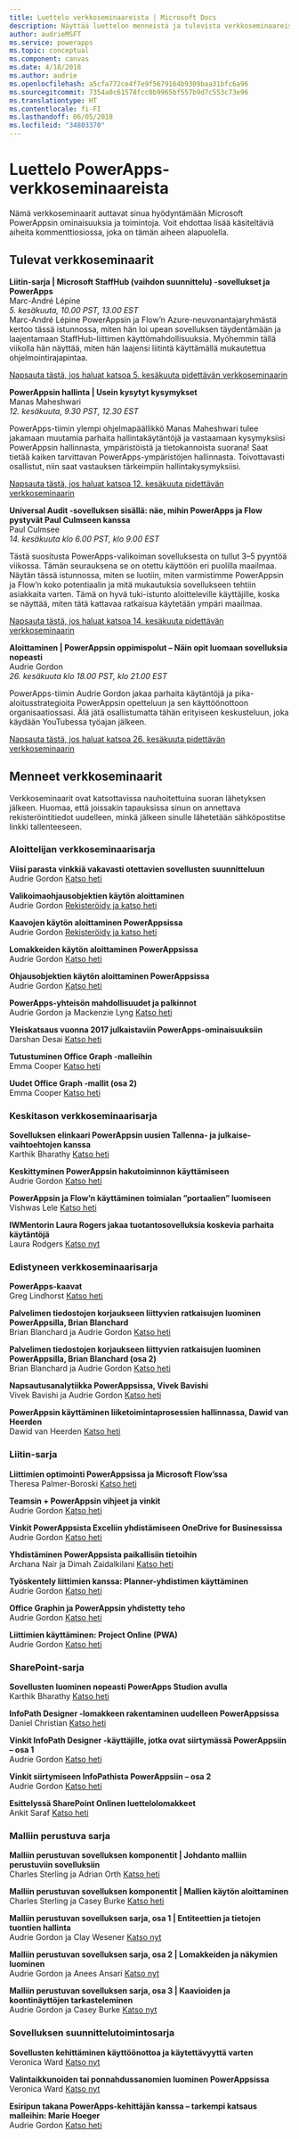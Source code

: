 ```yaml
---
title: Luettelo verkkoseminaareista | Microsoft Docs
description: Näyttää luettelon menneistä ja tulevista verkkoseminaareista, mukaan lukien niiden ajan, päivämäärän ja käsitellyt aiheet.
author: audrieMSFT
ms.service: powerapps
ms.topic: conceptual
ms.component: canvas
ms.date: 4/18/2018
ms.author: audrie
ms.openlocfilehash: a5cfa772ce4f7e9f5679164b9309baa31bfc6a96
ms.sourcegitcommit: 7354a0c61578fcc0b9965bf557b9d7c553c73e96
ms.translationtype: HT
ms.contentlocale: fi-FI
ms.lasthandoff: 06/05/2018
ms.locfileid: "34803370"
---
```

# <a name="powerapps-webinar-listing"></a>Luettelo PowerApps-verkkoseminaareista #
Nämä verkkoseminaarit auttavat sinua hyödyntämään Microsoft PowerAppsin ominaisuuksia ja toimintoja. Voit ehdottaa lisää käsiteltäviä aiheita kommenttiosiossa, joka on tämän aiheen alapuolella.

## <a name="upcoming-webinars"></a>Tulevat verkkoseminaarit ##

**Liitin-sarja | Microsoft StaffHub (vaihdon suunnittelu) -sovellukset ja PowerApps**
<br>Marc-André Lépine
<br>*5. kesäkuuta, 10.00 PST, 13.00 EST*
<br>
Marc-André Lépine PowerAppsin ja Flow’n Azure-neuvonantajaryhmästä kertoo tässä istunnossa, miten hän loi upean sovelluksen täydentämään ja laajentamaan StaffHub-liittimen käyttömahdollisuuksia. Myöhemmin tällä viikolla hän näyttää, miten hän laajensi liitintä käyttämällä mukautettua ohjelmointirajapintaa.  

[Napsauta tästä, jos haluat katsoa 5. kesäkuuta pidettävän verkkoseminaarin](https://www.youtube.com/watch?v=LAximnEnKy8)

**PowerAppsin hallinta | Usein kysytyt kysymykset**
<br>Manas Maheshwari
<br>*12. kesäkuuta, 9.30 PST, 12.30 EST*

PowerApps-tiimin ylempi ohjelmapäällikkö Manas Maheshwari tulee jakamaan muutamia parhaita hallintakäytäntöjä ja vastaamaan kysymyksiisi PowerAppsin hallinnasta, ympäristöistä ja tietokannoista suorana! Saat tietää kaiken tarvittavan PowerApps-ympäristöjen hallinnasta. Toivottavasti osallistut, niin saat vastauksen tärkeimpiin hallintakysymyksiisi.

[Napsauta tästä, jos haluat katsoa 12. kesäkuuta pidettävän verkkoseminaarin](https://www.youtube.com/watch?v=9Sy_vT5kIts)

**Universal Audit -sovelluksen sisällä: näe, mihin PowerApps ja Flow pystyvät Paul Culmseen kanssa**
<br>Paul Culmsee
<br>*14. kesäkuuta klo 6.00 PST, klo 9.00 EST*

Tästä suositusta PowerApps-valikoiman sovelluksesta on tullut 3–5 pyyntöä viikossa. Tämän seurauksena se on otettu käyttöön eri puolilla maailmaa. Näytän tässä istunnossa, miten se luotiin, miten varmistimme PowerAppsin ja Flow’n koko potentiaalin ja mitä mukautuksia sovellukseen tehtiin asiakkaita varten. Tämä on hyvä tuki-istunto aloitteleville käyttäjille, koska se näyttää, miten tätä kattavaa ratkaisua käytetään ympäri maailmaa. 

[Napsauta tästä, jos haluat katsoa 14. kesäkuuta pidettävän verkkoseminaarin](https://www.youtube.com/watch?v=6Wn47bDOMEE)

**Aloittaminen | PowerAppsin oppimispolut – Näin opit luomaan sovelluksia nopeasti**
<br>Audrie Gordon
<br>*26. kesäkuuta klo 18.00 PST, klo 21.00 EST*

PowerApps-tiimin Audrie Gordon jakaa parhaita käytäntöjä ja pika-aloitusstrategioita PowerAppsin opetteluun ja sen käyttöönottoon organisaatiossasi. Älä jätä osallistumatta tähän erityiseen keskusteluun, joka käydään YouTubessa työajan jälkeen. 

[Napsauta tästä, jos haluat katsoa 26. kesäkuuta pidettävän verkkoseminaarin](https://www.youtube.com/watch?v=ykNRxKvAirg)

## <a name="past-webinars"></a>Menneet verkkoseminaarit ##
Verkkoseminaarit ovat katsottavissa nauhoitettuina suoran lähetyksen jälkeen. Huomaa, että joissakin tapauksissa sinun on annettava rekisteröintitiedot uudelleen, minkä jälkeen sinulle lähetetään sähköpostitse linkki tallenteeseen. 

### <a name="beginner-webinar-series"></a>Aloittelijan verkkoseminaarisarja ###
**Viisi parasta vinkkiä vakavasti otettavien sovellusten suunnitteluun**
<br>Audrie Gordon [Katso heti](https://powerusers.microsoft.com/t5/Live-Events-and-Webinars/Top-5-tips-for-designing-and-building-PowerApps-that-mean/m-p/116843)

**Valikoimaohjausobjektien käytön aloittaminen**
<br>Audrie Gordon [Rekisteröidy ja katso heti](https://info.microsoft.com/US-EAD-WBNR-FY17-02Feb-28-GettingStartedwithPowerAppsGalleries300759_01Registration-ForminBody.html)

**Kaavojen käytön aloittaminen PowerAppsissa**
<br>Audrie Gordon [Rekisteröidy ja katso heti](https://info.microsoft.com/US-EAD-WBNR-FY17-03Mar-14-GettingStartedwithPowerAppsFormulas300770_01Registration-ForminBody.html)

**Lomakkeiden käytön aloittaminen PowerAppsissa**
<br>Audrie Gordon [Katso heti](https://powerusers.microsoft.com/t5/Live-Events-and-Webinars/Getting-Started-with-PowerApp-Forms/m-p/116842)

**Ohjausobjektien käytön aloittaminen PowerAppsissa**
<br>Audrie Gordon [Katso heti](https://powerusers.microsoft.com/t5/Live-Events-and-Webinars/Introduction-to-PowerApps-Controls/m-p/116844)

**PowerApps-yhteisön mahdollisuudet ja palkinnot**
<br> Audrie Gordon ja Mackenzie Lyng [Katso heti](https://powerusers.microsoft.com/t5/Live-Events-and-Webinars/PowerApps-Community-Opportunities-and-Rewards/m-p/116856)

**Yleiskatsaus vuonna 2017 julkaistaviin PowerApps-ominaisuuksiin**
<br>Darshan Desai [Katso heti](https://powerusers.microsoft.com/t5/Live-Events-and-Webinars/Overview-of-PowerApps-Feature-Releases-for-2017/m-p/116858)

**Tutustuminen Office Graph -malleihin**
<br>Emma Cooper [Katso heti](https://powerusers.microsoft.com/t5/Live-Events-and-Webinars/Getting-Started-New-Office-Graph-Templates-Part-1-by-Emma-Cooper/m-p/81860)

**Uudet Office Graph -mallit (osa 2)**
<br>Emma Cooper [Katso heti](https://powerusers.microsoft.com/t5/Live-Events-and-Webinars/Getting-Started-New-Office-Graph-Templates-Part-2-by-Emma-Cooper/m-p/116840)

### <a name="intermediate-webinar-series"></a>Keskitason verkkoseminaarisarja ###
**Sovelluksen elinkaari PowerAppsin uusien Tallenna- ja julkaise-vaihtoehtojen kanssa**
<br>Karthik Bharathy [Katso heti](https://powerusers.microsoft.com/t5/Live-Events-and-Webinars/Application-LIfecycle-with-the-new-Save-and-publish-options-in/m-p/116860)

**Keskittyminen PowerAppsin hakutoiminnon käyttämiseen**
<br>Audrie Gordon [Katso heti](https://powerusers.microsoft.com/t5/Live-Events-and-Webinars/PowerApps-Focus-on-Using-the-Lookup-Function/m-p/116866)

**PowerAppsin ja Flow’n käyttäminen toimialan ”portaalien” luomiseen**
<br>Vishwas Lele [Katso heti](https://powerusers.microsoft.com/t5/Live-Events-and-Webinars/Using-PowerApps-and-Flow-to-create-Line-of-Business-portals-by/m-p/116869)

**IWMentorin Laura Rogers jakaa tuotantosovelluksia koskevia parhaita käytäntöjä**
<br>Laura Rodgers [Katso nyt](https://powerusers.microsoft.com/t5/Live-Events-and-Webinars/Laura-Rogers-from-IWMentor-Shares-Best-Practices-for-Production/m-p/116871)

### <a name="advanced-webinar-series"></a>Edistyneen verkkoseminaarisarja ###
**PowerApps-kaavat**
<br>Greg Lindhorst [Katso heti](https://powerusers.microsoft.com/t5/Live-Events-and-Webinars/Deep-dive-on-formulas-by-Greg-Lindhorst/m-p/116899)

**Palvelimen tiedostojen korjaukseen liittyvien ratkaisujen luominen PowerAppsilla, Brian Blanchard**
<br>Brian Blanchard ja Audrie Gordon [Katso heti](https://powerusers.microsoft.com/t5/Live-Events-and-Webinars/Building-Server-Patching-Solutions-with-PowerApps-by-Brian/m-p/116901)

**Palvelimen tiedostojen korjaukseen liittyvien ratkaisujen luominen PowerAppsilla, Brian Blanchard (osa 2)**
<br>Brian Blanchard ja Audrie Gordon [Katso heti](https://powerusers.microsoft.com/t5/Live-Events-and-Webinars/Building-Server-Patching-Solutions-with-PowerApps-by-Brian/m-p/116902)

**Napsautusanalytiikka PowerAppsissa, Vivek Bavishi**
<br>Vivek Bavishi ja Audrie Gordon [Katso heti](https://powerusers.microsoft.com/t5/Live-Events-and-Webinars/Click-Through-PowerApps-Analytics-by-Vivek-Bavishi/m-p/116906)

 **PowerAppsin käyttäminen liiketoimintaprosessien hallinnassa, Dawid van Heerden**
<br>Dawid van Heerden [Katso heti](https://powerusers.microsoft.com/t5/Live-Events-and-Webinars/Using-PowerApps-and-Flow-for-Business-Process-Management/m-p/116907)

### <a name="connector-series"></a>Liitin-sarja ###
**Liittimien optimointi PowerAppsissa ja Microsoft Flow’ssa**
<br>Theresa Palmer-Boroski [Katso heti](https://powerusers.microsoft.com/t5/Live-Events-and-Webinars/Optimizing-Connectors-in-PowerApps-and-Microsoft-Flow-by-Theresa/m-p/116874)

**Teamsin + PowerAppsin vihjeet ja vinkit**
<br>Audrie Gordon [Katso heti](https://powerusers.microsoft.com/t5/Live-Events-and-Webinars/Teams-PowerApps-Tips-and-Tricks/m-p/116846)

**Vinkit PowerAppsista Exceliin yhdistämiseen OneDrive for Businessissa**
<br>Audrie Gordon [Katso heti](https://powerusers.microsoft.com/t5/Live-Events-and-Webinars/Pro-tips-for-connecting-to-Excel-from-PowerApps-by-Audrie-Gordon/m-p/116881)

**Yhdistäminen PowerAppsista paikallisiin tietoihin**
<br>Archana Nair ja Dimah Zaidalkilani [Katso heti](https://powerusers.microsoft.com/t5/Live-Events-and-Webinars/Connecting-to-On-Premises-Data-from-PowerApps/m-p/116885)

**Työskentely liittimien kanssa: Planner-yhdistimen käyttäminen**
<br> Audrie Gordon [Katso heti](https://powerusers.microsoft.com/t5/Live-Events-and-Webinars/Using-the-Planner-Connector/m-p/116886)

**Office Graphin ja PowerAppsin yhdistetty teho**
<br>Audrie Gordon [Katso heti](https://powerusers.microsoft.com/t5/Live-Events-and-Webinars/The-Power-of-Office-Graph-with-PowerApps/m-p/116888)

**Liittimien käyttäminen: Project Online (PWA)**
<br>Audrie Gordon [Katso heti](https://powerusers.microsoft.com/t5/Live-Events-and-Webinars/Connecting-to-Project-Online-PWA/m-p/116889)

### <a name="sharepoint-series"></a>SharePoint-sarja ###
**Sovellusten luominen nopeasti PowerApps Studion avulla**
<br>Karthik Bharathy [Katso heti](https://powerusers.microsoft.com/t5/Live-Events-and-Webinars/Rapidly-build-applications-with-PowerApps-Studio/m-p/116849)

**InfoPath Designer -lomakkeen rakentaminen uudelleen PowerAppsissa**
<br>Daniel Christian [Katso heti](https://powerusers.microsoft.com/t5/Live-Events-and-Webinars/Rebuilding-an-InfoPath-Designer-Form/m-p/116909)

**Vinkit InfoPath Designer -käyttäjille, jotka ovat siirtymässä PowerAppsiin – osa 1**
<br>Audrie Gordon [Katso heti](https://powerusers.microsoft.com/t5/Live-Events-and-Webinars/Tips-for-InfoPath-Designers-Transitioning-to-PowerApps-Part-1/m-p/116910)

**Vinkit siirtymiseen InfoPathista PowerAppsiin – osa 2**
<br>Audrie Gordon [Katso heti](https://powerusers.microsoft.com/t5/Live-Events-and-Webinars/Tips-for-InfoPath-Designers-Transitioning-to-PowerApps-Part-2/m-p/116912)

**Esittelyssä SharePoint Onlinen luettelolomakkeet**
<br>Ankit Saraf [Katso heti](https://powerusers.microsoft.com/t5/Live-Events-and-Webinars/Introducing-List-Forms-in-SharePoint-Online/m-p/116916)

### <a name="model-driven-series"></a>Malliin perustuva sarja ###
**Malliin perustuvan sovelluksen komponentit | Johdanto malliin perustuviin sovelluksiin**
<br>Charles Sterling ja Adrian Orth [Katso heti](https://powerusers.microsoft.com/t5/Live-Events-and-Webinars/Model-Driven-App-Series-Introduction-to-Model-Driven-Apps/m-p/116820)

**Malliin perustuvan sovelluksen komponentit | Mallien käytön aloittaminen**
<br>Charles Sterling ja Casey Burke [Katso heti](https://powerusers.microsoft.com/t5/Live-Events-and-Webinars/Understanding-Model-Driven-App-Templates/m-p/116833)

**Malliin perustuvan sovelluksen sarja, osa 1 | Entiteettien ja tietojen tuontien hallinta**
<br>Audrie Gordon ja Clay Wesener [Katso nyt](https://powerusers.microsoft.com/t5/Live-Events-and-Webinars/Model-Driven-App-Components-Part-1-Managing-Entities-and-Data/m-p/116837)

**Malliin perustuvan sovelluksen sarja, osa 2 | Lomakkeiden ja näkymien luominen**
<br>Audrie Gordon ja Anees Ansari [Katso nyt](https://powerusers.microsoft.com/t5/Live-Events-and-Webinars/Model-Driven-App-Components-Part-2-Creating-Forms-and-Views-with/m-p/116838)

**Malliin perustuvan sovelluksen sarja, osa 3 | Kaavioiden ja koontinäyttöjen tarkasteleminen**
<br>Audrie Gordon ja Casey Burke [Katso nyt](https://powerusers.microsoft.com/t5/Live-Events-and-Webinars/Model-Driven-App-Components-Part-3-Exploring-Charts-and/m-p/119732)

### <a name="app-designer-series"></a>Sovelluksen suunnittelutoimintosarja ###
**Sovellusten kehittäminen käyttöönottoa ja käytettävyyttä varten**
<br>Veronica Ward [Katso nyt](https://powerusers.microsoft.com/t5/Live-Events-and-Webinars/Building-Apps-for-Adoption-and-Usability-with-Veronica-Ward/m-p/117625#M38)

**Valintaikkunoiden tai ponnahdussanomien luominen PowerAppsissa**
<br>Veronica Ward [Katso nyt](https://powerusers.microsoft.com/t5/Live-Events-and-Webinars/Building-Dialogs-in-PowerApps-by-Veronica-Ward/m-p/117627#M39)

**Esiripun takana PowerApps-kehittäjän kanssa – tarkempi katsaus malleihin: Marie Hoeger**
<br>Audrie Gordon [Katso heti](https://powerusers.microsoft.com/t5/Live-Events-and-Webinars/Developer-Intro-and-Discussing-Templates/m-p/116848)
